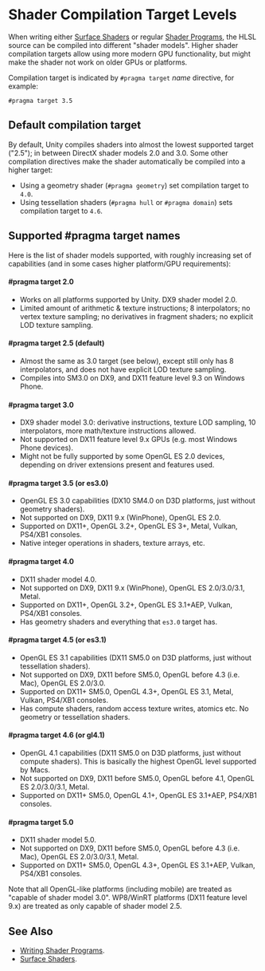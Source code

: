 # Shader Compilation Target Levels

When writing either [Surface Shaders](SL-SurfaceShaders) or regular
[Shader Programs](SL-ShaderPrograms), the HLSL source can be
compiled into different "shader models". Higher shader compilation
targets allow using more modern GPU functionality, but might make
the shader not work on older GPUs or platforms.

Compilation target is indicated by `#pragma target` *name* directive, for example:

```
#pragma target 3.5
```

## Default compilation target

By default, Unity compiles shaders into almost the lowest supported target ("2.5"); in between DirectX shader models 2.0 and 3.0. Some other compilation directives make the shader automatically be
compiled into a higher target:

* Using a geometry shader (`#pragma geometry`) set compilation target to `4.0`.
* Using tessellation shaders (`#pragma hull` or `#pragma domain`) sets compilation target to `4.6`.


## Supported #pragma target names

Here is the list of shader models supported, with roughly increasing set of capabilities (and in some cases higher platform/GPU requirements):

#### #pragma target 2.0

* Works on all platforms supported by Unity. DX9 shader model 2.0.
* Limited amount of arithmetic & texture instructions; 8 interpolators; no vertex texture sampling; no derivatives in fragment shaders; no explicit LOD texture sampling.

#### #pragma target 2.5 (default)

* Almost the same as 3.0 target (see below), except still only
  has 8 interpolators, and does not have explicit LOD texture sampling.
* Compiles into SM3.0 on DX9, and DX11 feature level 9.3 on Windows Phone.

#### #pragma target 3.0

* DX9 shader model 3.0: derivative instructions, texture LOD sampling, 10 interpolators, more math/texture instructions allowed.
* Not supported on DX11 feature level 9.x GPUs (e.g. most Windows Phone devices).
* Might not be fully supported by some OpenGL ES 2.0 devices, depending on driver extensions present and features used.

#### #pragma target 3.5 (or es3.0)

* OpenGL ES 3.0 capabilities (DX10 SM4.0 on D3D platforms, just without geometry shaders).
* Not supported on DX9, DX11 9.x (WinPhone), OpenGL ES 2.0.
* Supported on DX11+, OpenGL 3.2+, OpenGL ES 3+, Metal, Vulkan, PS4/XB1 consoles.
* Native integer operations in shaders, texture arrays, etc.

#### #pragma target 4.0

* DX11 shader model 4.0.
* Not supported on DX9, DX11 9.x (WinPhone), OpenGL ES 2.0/3.0/3.1, Metal.
* Supported on DX11+, OpenGL 3.2+, OpenGL ES 3.1+AEP, Vulkan, PS4/XB1 consoles.
* Has geometry shaders and everything that `es3.0` target has.

#### #pragma target 4.5 (or es3.1)

* OpenGL ES 3.1 capabilities (DX11 SM5.0 on D3D platforms, just without tessellation shaders).
* Not supported on DX9, DX11 before SM5.0, OpenGL before 4.3 (i.e. Mac), OpenGL ES 2.0/3.0.
* Supported on DX11+ SM5.0, OpenGL 4.3+, OpenGL ES 3.1, Metal, Vulkan, PS4/XB1 consoles.
* Has compute shaders, random access texture writes, atomics etc. No geometry or tessellation shaders.

#### #pragma target 4.6 (or gl4.1)

* OpenGL 4.1 capabilities (DX11 SM5.0 on D3D platforms, just without compute shaders). This is basically the highest
  OpenGL level supported by Macs.
* Not supported on DX9, DX11 before SM5.0, OpenGL before 4.1, OpenGL ES 2.0/3.0/3.1, Metal.
* Supported on DX11+ SM5.0, OpenGL 4.1+, OpenGL ES 3.1+AEP, PS4/XB1 consoles.

#### #pragma target 5.0

* DX11 shader model 5.0.
* Not supported on DX9, DX11 before SM5.0, OpenGL before 4.3 (i.e. Mac), OpenGL ES 2.0/3.0/3.1, Metal.
* Supported on DX11+ SM5.0, OpenGL 4.3+, OpenGL ES 3.1+AEP, Vulkan, PS4/XB1 consoles.



Note that all OpenGL-like platforms (including mobile) are treated as "capable of shader model 3.0". WP8/WinRT platforms (DX11 feature level 9.x) are treated as only capable of shader model 2.5.


## See Also

* [Writing Shader Programs](SL-ShaderPrograms).
* [Surface Shaders](SL-SurfaceShaders).
